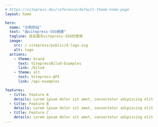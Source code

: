 ```yaml
---
# https://vitepress.dev/reference/default-theme-home-page
layout: home

hero:
  name: "示例网站"
  text: "由vitepress-SSG搭建"
  tagline: 旨在展示vitepress-SSG的使用
  image: 
    src: /.vitepress/public/d-logo.svg
    alt: logo
  actions:
    - theme: brand
      text: VitepressBilud-Examples
      link: /bilud
    - theme: alt
      text: Vitepress-API
      link: /api-examples

features:
  - title: Feature A
    details: Lorem ipsum dolor sit amet, consectetur adipiscing elit
  - title: Feature B
    details: Lorem ipsum dolor sit amet, consectetur adipiscing elit
  - title: Feature C
    details: Lorem ipsum dolor sit amet, consectetur adipiscing elit
---
```


